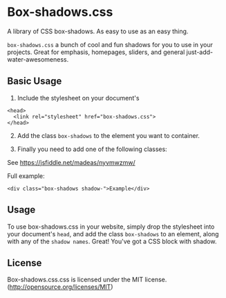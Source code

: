 # Box-shadows.css
A library of CSS box-shadows. As easy to use as an easy thing.

<code>box-shadows.css</code> a bunch of cool and fun shadows for you to use in your projects. Great for emphasis, homepages, sliders, and general just-add-water-awesomeness.


## Basic Usage

1. Include the stylesheet on your document's <head>
>
    <head>
      <link rel="stylesheet" href="box-shadows.css">
    </head>
    
2. Add the class <code>box-shadows</code> to the element you want to container.


3. Finally you need to add one of the following classes:

See https://jsfiddle.net/madeas/nyvmwzmw/


Full example:
>
    <div class="box-shadows shadow-">Example</div>
    
## Usage
To use box-shadows.css in your website, simply drop the stylesheet into your document's <code>head</code>, and add the class <code>box-shadows</code> to an element, along with any of the <code>shadow names</code>. Great! You've got a CSS block with shadow.

## License
Box-shadows.css.css is licensed under the MIT license. (http://opensource.org/licenses/MIT)
